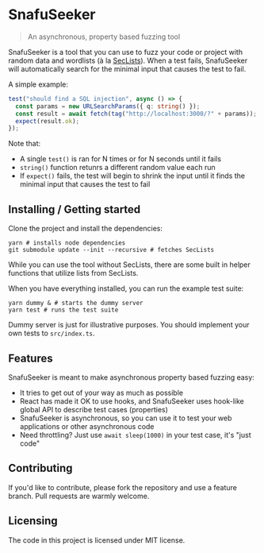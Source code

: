 # SnafuSeeker
> An asynchronous, property based fuzzing tool

SnafuSeeker is a tool that you can use to fuzz your code or project with random
data and wordlists (à la [SecLists][seclists]). When a test fails, SnafuSeeker
will automatically search for the minimal input that causes the test to fail.

[seclists]: https://github.com/danielmiessler/SecLists

A simple example:

```typescript
test("should find a SQL injection", async () => {
  const params = new URLSearchParams({ q: string() });
  const result = await fetch(tag("http://localhost:3000/?" + params));
  expect(result.ok);
});
```

Note that:

* A single `test()` is ran for N times or for N seconds until it fails
* `string()` function retunrs a different random value each run
* If `expect()` fails, the test will begin to shrink the input until it finds the minimal input that causes the test to fail

## Installing / Getting started

Clone the project and install the dependencies:

```shell
yarn # installs node dependencies
git submodule update --init --recursive # fetches SecLists
```

While you can use the tool without SecLists, there are some built in helper
functions that utilize lists from SecLists.

When you have everything installed, you can run the example test suite:

```shell
yarn dummy & # starts the dummy server
yarn test # runs the test suite
```

Dummy server is just for illustrative purposes. You should implement your own
tests to `src/index.ts`.

## Features

SnafuSeeker is meant to make asynchronous property based fuzzing easy:
* It tries to get out of your way as much as possible
* React has made it OK to use hooks, and SnafuSeeker uses hook-like global API
  to describe test cases (properties)
* SnafuSeeker is asynchronous, so you can use it to test your web applications
  or other asynchronous code
* Need throttling? Just use `await sleep(1000)` in your test case, it's "just
  code"

## Contributing

If you'd like to contribute, please fork the repository and use a feature
branch. Pull requests are warmly welcome.

## Licensing

The code in this project is licensed under MIT license.
